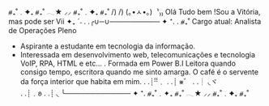 ⧣₊˚﹒✦₊  ⧣₊˚  𓂃★    ⸝⸝ ⧣₊˚﹒✦₊  ⧣₊˚
     /)    /)
    (｡•ㅅ•｡)〝₎₎       Olá Tudo bem !Sou a Vitória, mas pode ser Vii  ✦₊ ˊ˗ 
. .╭∪─∪────────── ✦ ⁺.
. ⧣₊˚
    Cargo atual: Analista de Operações Pleno
-   Aspirante a estudante em tecnologia da informação.
-   Interessada em desenvolvimento web, telecomunicações e tecnologia VoIP, RPA, HTML e etc... 
.   Formada em Power B.I 
    Leitora quando consigo tempo, escritora quando me sinto amarga. 
    O café é o servente  da força interior que habita em mim. 
. .┊ꜝꜝ﹒
. .┊ ⨳゛
. .┊ ◟ヾ  
. .┊﹒𐐪 
. .┊ ◟ 
   ╰─────────────  ✦ ⁺.
⧣₊˚﹒✦₊  ⧣₊˚  𓂃★    ⸝⸝ ⧣₊˚﹒✦₊  ⧣₊˚
